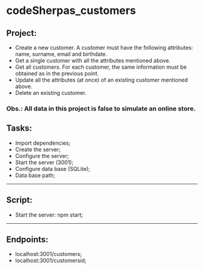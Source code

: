 # codeSherpas_customers

## Project:

- Create a new customer. A customer must have the following attributes: name, surname, email and birthdate.
- Get a single customer with all the attributes mentioned above.
- Get all customers. For each customer, the same information must be obtained as in the previous point.
- Update all the attributes (at once) of an existing customer mentioned above.
- Delete an existing customer.

### Obs.: All data in this project is false to simulate an online store.

## Tasks:

- Import dependencies;
- Create the server;
- Configure the server;
- Start the server (3001);
- Configure data base (SQLite);
- Data base path;

---

## Script:

- Start the server: npm start;

---

## Endpoints:

- localhost:3001/customers;
- localhost:3001/customersid;
